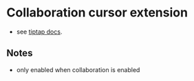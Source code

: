 # Collaboration cursor extension

- see [tiptap docs](https://tiptap.dev/api/extensions/collaboration-cursor).

## Notes
- only enabled when collaboration is enabled
